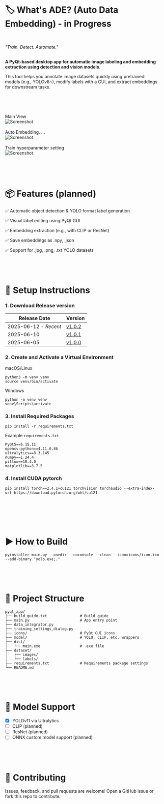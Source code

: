 # 🏷️ What's ADE? (Auto Data Embedding) - in Progress
<br/>

*"Train. Detect. Automate."* <br/><br/>

**A PyQt-based desktop app for automatic image labeling and embedding extraction using detection and vision models.**

This tool helps you annotate image datasets quickly using pretrained models (e.g., YOLOv8~), modify labels with a GUI, and extract embeddings for downstream tasks.

<br/><br/><br/>

Main View <br/>
![Screenshot](./assets/Demo_250612(1).png)  <br/><br/>
Auto Embedding. . . <br/>
![Screenshot](./assets/Demo_250612(2).png)  <br/><br/>
Train hyperparameter setting <br/>
![Screenshot](./assets/Demo_250612(3).png)

<br/><br/><br/>

# 📦 Features (planned)
✅ Automatic object detection & YOLO format label generation

✅ Visual label editing using PyQt GUI

✅ Embedding extraction (e.g., with CLIP or ResNet)

✅ Save embeddings as .npy, .json

✅ Support for .jpg, .png, .txt YOLO datasets

<br/><br/><br/>
# 🔧 Setup Instructions

### 1. Download Release version

| Release Date | Version |
|------|------|
| 2025-06-12 - *Recent* | [v1.0.2](https://github.com/ohsopp/YoloADE/releases/tag/v1.0.2) |
| 2025-06-10 | [v1.0.1](https://github.com/ohsopp/YoloADE/releases/tag/v1.0.1) |
| 2025-06-05 | [v1.0.0](https://github.com/ohsopp/YoloADE/releases/tag/v1.0.0) |


### 2. Create and Activate a Virtual Environment
macOS/Linux
```
python3 -m venv venv
source venv/bin/activate
```

Windows
```
python -m venv venv
venv\Scripts\activate
```

### 3. Install Required Packages
```
pip install -r requirements.txt
```

Example `requirements.txt`
```
PyQt5==5.15.11
opencv-python==4.11.0.86
ultralytics==8.3.145
numpy==1.24.4
pillow==10.4.0
matplotlib==3.7.5
```

### 4. Install CUDA pytorch
```
pip install torch==2.4.1+cu121 torchvision torchaudio --extra-index-url https://download.pytorch.org/whl/cu121
```

<br/>

<br/><br/><br/>
# ▶️ How to Build
```
pyinstaller main.py --onedir --noconsole --clean --icon=icons/icon.ico --add-binary "yolo.exe;."
```

<br/><br/><br/>
# 📁 Project Structure
```
pyqt_app/
├── build_guide.txt               # Build guide
├── main.py                       # App entry point
├── data_integrator.py
├── training_settings_dialog.py
├── icons/                        # PyQt GUI icons
├── model/                        # YOLO, CLIP, etc. wrappers
├── dist/
│   └── main.exe                  # .exe file
├── dataset/
│   ├── images/
│   └── labels/
├── requirements.txt              # Requirements package settings
└── README.md
```

<br/><br/><br/>
# 🧠 Model Support
- [x] YOLOv11 via Ultralytics  
- [ ] CLIP (planned)  
- [ ] ResNet (planned)  
- [ ] ONNX custom model support (planned)

<br/><br/><br/>
# 🙌 Contributing
Issues, feedback, and pull requests are welcome!
Open a GitHub issue or fork this repo to contribute.

<br/><br/>


